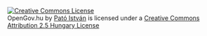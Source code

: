 <a rel="license" href="http://creativecommons.org/licenses/by/2.5/hu/deed.en_US"><img alt="Creative Commons License" style="border-width:0" src="http://i.creativecommons.org/l/by/2.5/hu/80x15.png" /></a><br /><span xmlns:dct="http://purl.org/dc/terms/" href="http://purl.org/dc/dcmitype/Text" property="dct:title" rel="dct:type">OpenGov.hu</span> by <a xmlns:cc="http://creativecommons.org/ns#" href="https://github.com/patoi" property="cc:attributionName" rel="cc:attributionURL">Pató István</a> is licensed under a <a rel="license" href="http://creativecommons.org/licenses/by/2.5/hu/deed.en_US">Creative Commons Attribution 2.5 Hungary License</a>